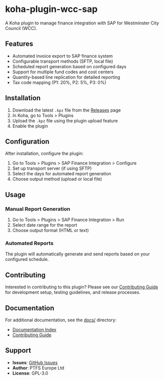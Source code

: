 # koha-plugin-wcc-sap

A Koha plugin to manage finance integration with SAP for Westminster City Council (WCC).

## Features

- Automated invoice export to SAP finance system
- Configurable transport methods (SFTP, local file)
- Scheduled report generation based on configured days
- Support for multiple fund codes and cost centers
- Quantity-based line replication for detailed reporting
- Tax code mapping (P1: 20%, P2: 5%, P3: 0%)

## Installation

1. Download the latest `.kpz` file from the [Releases](https://github.com/PTFS-Europe/koha-plugin-wcc-sap/releases) page
2. In Koha, go to Tools > Plugins
3. Upload the `.kpz` file using the plugin upload feature
4. Enable the plugin

## Configuration

After installation, configure the plugin:

1. Go to Tools > Plugins > SAP Finance Integration > Configure
2. Set up transport server (if using SFTP)
3. Select the days for automated report generation
4. Choose output method (upload or local file)

## Usage

### Manual Report Generation

1. Go to Tools > Plugins > SAP Finance Integration > Run
2. Select date range for the report
3. Choose output format (HTML or text)

### Automated Reports

The plugin will automatically generate and send reports based on your configured schedule.

## Contributing

Interested in contributing to this plugin? Please see our [Contributing Guide](CONTRIBUTING.md) for development setup, testing guidelines, and release processes.

## Documentation

For additional documentation, see the [docs/](docs/) directory:
- [Documentation Index](docs/README.md)
- [Contributing Guide](CONTRIBUTING.md)

## Support

- **Issues**: [GitHub Issues](https://github.com/PTFS-Europe/koha-plugin-wcc-sap/issues)
- **Author**: PTFS Europe Ltd
- **License**: GPL-3.0

